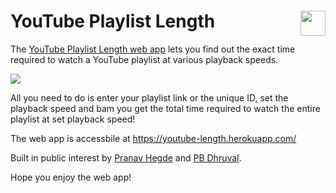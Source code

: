 # YouTube Playlist Length <img align="right" src="https://www.freeiconspng.com/thumbs/youtube-logo-png/hd-youtube-logo-png-transparent-background-20.png" height="40px"/>

The <a href="https://youtube-length.herokuapp.com/">YouTube Playlist Length web app</a> lets you find out the exact time required to watch a YouTube playlist at various playback speeds.

<img src="https://i.imgur.com/tIy3YGQ.png">

All you need to do is enter your playlist link or the unique ID, set the playback speed and bam you get the total time required to watch the entire playlist at set playback speed!

The web app is accessbile at <a href="<<https://youtube-length.herokuapp.com/>>">https://youtube-length.herokuapp.com/</a>

Built in public interest by <a href="https://github.com/pranavhegde006">Pranav Hegde</a> and <a href="https://github.com/Dhruval360"> PB Dhruval</a>.

Hope you enjoy the web app!
